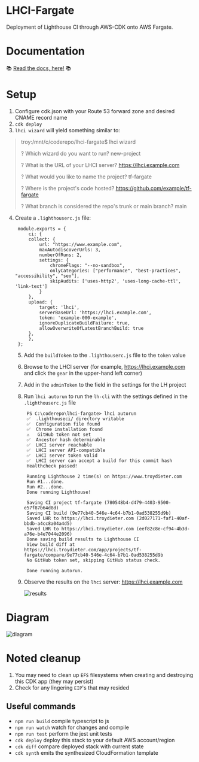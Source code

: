# LHCI-Fargate

Deployment of Lighthouse CI through AWS-CDK onto AWS Fargate.

# Documentation
📚 [Read the docs, here!](https://troydieter.github.io/lhci-fargate/) 📚

# Setup
1. Configure cdk.json with your Route 53 forward zone and desired CNAME record name
2. `cdk deploy`
3. `lhci wizard` will yield something similar to:

> troy:/mnt/c/coderepo/lhci-fargate$ lhci wizard
>
> ? Which wizard do you want to run? new-project
>
> ? What is the URL of your LHCI server? https://lhci.example.com
>
> ? What would you like to name the project? tf-fargate
>
> ? Where is the project's code hosted? https://github.com/example/tf-fargate
>
> ? What branch is considered the repo's trunk or main branch? main

4. Create a `.lighthouserc.js` file:

        module.exports = {
            ci: {
            collect: {
                url: "https://www.example.com",
                maxAutodiscoverUrls: 3,
                numberOfRuns: 2,
                settings: {
                    chromeFlags: "--no-sandbox",
                    onlyCategories: ["performance", "best-practices", "accessibility", "seo"],
                    skipAudits: ['uses-http2', 'uses-long-cache-ttl', 'link-text']
                }
            },
            upload: {
                target: 'lhci',
                serverBaseUrl: 'https://lhci.example.com',
                token: 'example-000-example',
                ignoreDuplicateBuildFailure: true,
                allowOverwriteOfLatestBranchBuild: true
            },
            },
        };
    5. Add the `buildToken` to the `.lighthouserc.js` file to the `token` value
    6. Browse to the LHCI server (for example, https://lhci.example.com and click the `gear` in the upper-hand left corner)
    7. Add in the `adminToken` to the field in the settings for the LH project
    8. Run `lhci autorun` to run the `lh-cli` with the settings defined in the `.lighthouserc.js` file

            PS C:\coderepo\lhci-fargate> lhci autorun
            ✅  .lighthouseci/ directory writable
            ✅  Configuration file found
            ✅  Chrome installation found
            ⚠️   GitHub token not set
            ✅  Ancestor hash determinable
            ✅  LHCI server reachable
            ✅  LHCI server API-compatible
            ✅  LHCI server token valid
            ✅  LHCI server can accept a build for this commit hash
            Healthcheck passed!

            Running Lighthouse 2 time(s) on https://www.troydieter.com
            Run #1...done.
            Run #2...done.
            Done running Lighthouse!

            Saving CI project tf-fargate (780548b4-d479-4403-9500-e57f87b64d8d)
            Saving CI build (9e77cb40-546e-4c64-b7b1-0ad538255d9b)
            Saved LHR to https://lhci.troydieter.com (2d027171-faf1-40af-bbdb-a4cc8a04a4d5)
            Saved LHR to https://lhci.troydieter.com (eef82c8e-cf94-4b3d-a76e-b4e7044e2096)
            Done saving build results to Lighthouse CI
            View build diff at https://lhci.troydieter.com/app/projects/tf-fargate/compare/9e77cb40-546e-4c64-b7b1-0ad538255d9b
            No GitHub token set, skipping GitHub status check.

            Done running autorun.
    
    9. Observe the results on the `lhci` server: https://lhci.example.com

        ![results](https://i.imgur.com/coKUZbs.png)
# Diagram
![diagram](https://i.imgur.com/OcZkkr2.png)

# Noted cleanup

1. You may need to clean up `EFS` filesystems when creating and destroying this CDK app (they may persist)
2. Check for any lingering `EIP`'s that may resided

## Useful commands

* `npm run build`   compile typescript to js
* `npm run watch`   watch for changes and compile
* `npm run test`    perform the jest unit tests
* `cdk deploy`      deploy this stack to your default AWS account/region
* `cdk diff`        compare deployed stack with current state
* `cdk synth`       emits the synthesized CloudFormation template
